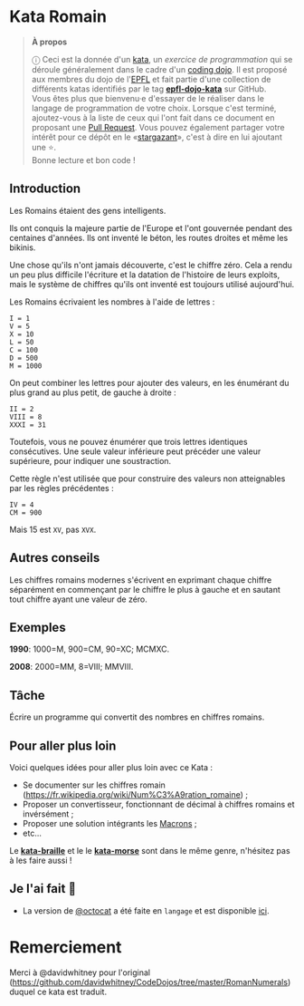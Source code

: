 # Kata Romain

<!-- start:apropos -->
> **À propos**
>
> ⓘ Ceci est la donnée d'un [kata], un _exercice de programmation_ qui se
> déroule généralement dans le cadre d'un [coding dojo]. Il est proposé aux
> membres du dojo de l'[EPFL] et fait partie d'une collection de différents
> katas identifiés par le tag **[epfl-dojo-kata]** sur GitHub.  
> Vous êtes plus que bienvenu·e d'essayer de le réaliser dans le langage de
> programmation de votre choix. Lorsque c'est terminé, ajoutez-vous à la liste
> de ceux qui l'ont fait dans ce document en proposant une [Pull Request]. Vous
> pouvez également partager votre intérêt pour ce dépôt en
> le «[stargazant]», c'est à dire en lui ajoutant une ⭐.  
> Bonne lecture et bon code !

[kata]: https://fr.wikipedia.org/wiki/Coding_dojo#Kata
[coding dojo]: https://fr.wikipedia.org/wiki/Coding_dojo
[EPFL]: https://www.epfl.ch
[epfl-dojo-kata]: https://github.com/topics/epfl-dojo-kata
[Pull Request]: https://docs.github.com/en/pull-requests/collaborating-with-pull-requests/proposing-changes-to-your-work-with-pull-requests/about-pull-requests
[stargazant]: https://docs.github.com/en/get-started/exploring-projects-on-github/saving-repositories-with-stars
<!-- end:apropos -->

## Introduction

Les Romains étaient des gens intelligents. 

Ils ont conquis la majeure partie de l'Europe et l'ont gouvernée pendant des
centaines d'années. Ils ont inventé le béton, les routes droites et même les
bikinis. 

Une chose qu'ils n'ont jamais découverte, c'est le chiffre zéro. Cela a rendu
un peu plus difficile l'écriture et la datation de l'histoire de leurs exploits,
mais le système de chiffres qu'ils ont inventé est toujours utilisé aujourd'hui.

Les Romains écrivaient les nombres à l'aide de lettres :

    I = 1
    V = 5
    X = 10
    L = 50
    C = 100
    D = 500
    M = 1000

On peut combiner les lettres pour ajouter des valeurs, en les énumérant du plus
grand au plus petit, de gauche à droite :

    II = 2
    VIII = 8
    XXXI = 31

Toutefois, vous ne pouvez énumérer que trois lettres identiques consécutives.
Une seule valeur inférieure peut précéder une valeur supérieure, pour indiquer
une soustraction. 

Cette règle n'est utilisée que pour construire des valeurs non atteignables par
les règles précédentes :

    IV = 4
    CM = 900

Mais 15 est `XV`, pas `XVX`.


## Autres conseils

Les chiffres romains modernes s'écrivent en exprimant chaque chiffre séparément
en commençant par le chiffre le plus à gauche et en sautant tout chiffre ayant
une valeur de zéro. 


## Exemples

**1990**: 1000=M, 900=CM, 90=XC; MCMXC. 

**2008**: 2000=MM, 8=VIII; MMVIII.


## Tâche

Écrire un programme qui convertit des nombres en chiffres romains.


## Pour aller plus loin

Voici quelques idées pour aller plus loin avec ce Kata :
* Se documenter sur les chiffres romain (https://fr.wikipedia.org/wiki/Num%C3%A9ration_romaine) ;
* Proposer un convertisseur, fonctionnant de décimal à chiffres romains et invérsément ;
* Proposer une solution intégrants les [Macrons](https://fr.wikipedia.org/wiki/Macron_(diacritique)) ;
* etc...

Le **[kata-braille](https://github.com/ponsfrilus/kata-braille)** et le 
le **[kata-morse](https://github.com/ponsfrilus/kata-morse)** sont dans le
même genre, n'hésitez pas à les faire aussi !


## Je l'ai fait 💪

* La version de [@octocat](https://github.com/octocat) a été faite en `langage`
  et est disponible [ici](https://#).


# Remerciement

Merci à @davidwhitney pour l'original (https://github.com/davidwhitney/CodeDojos/tree/master/RomanNumerals) duquel ce kata est traduit.
